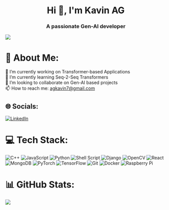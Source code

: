 <h1 align="center">Hi 👋, I'm Kavin AG</h1>
<h3 align="center">A passionate Gen-AI developer</h3>

![](https://komarev.com/ghpvc/?username=agkavin)

# 💫 About Me:
🔭 I’m currently working on Transformer-based Applications  
🌱 I’m currently learning Seq-2-Seq Transformers  
👯 I’m looking to collaborate on Gen-AI based projects  
📫 How to reach me: [agkavin7@gmail.com](mailto:agkavin7@gmail.com)  
<!--
👨‍💻 All of my projects are available at [portfolio link]  
📝 I regularly write articles on [blog link]  
📄 Know about my experiences at [experience link] -->



## 🌐 Socials:
[![LinkedIn](https://img.shields.io/badge/LinkedIn-%230077B5.svg?logo=linkedin&logoColor=white)](https://linkedin.com/in/agkavin) 

# 💻 Tech Stack:
![C++](https://img.shields.io/badge/c++-%2300599C.svg?style=flat&logo=c%2B%2B&logoColor=white) ![JavaScript](https://img.shields.io/badge/javascript-%23323330.svg?style=flat&logo=javascript&logoColor=%23F7DF1E) ![Python](https://img.shields.io/badge/python-3670A0?style=flat&logo=python&logoColor=ffdd54) ![Shell Script](https://img.shields.io/badge/shell_script-%23121011.svg?style=flat&logo=gnu-bash&logoColor=white) ![Django](https://img.shields.io/badge/django-%23092E20.svg?style=flat&logo=django&logoColor=white) ![OpenCV](https://img.shields.io/badge/opencv-%23white.svg?style=flat&logo=opencv&logoColor=white) ![React](https://img.shields.io/badge/react-%2320232a.svg?style=flat&logo=react&logoColor=%2361DAFB) ![MongoDB](https://img.shields.io/badge/MongoDB-%234ea94b.svg?style=flat&logo=mongodb&logoColor=white) ![PyTorch](https://img.shields.io/badge/PyTorch-%23EE4C2C.svg?style=flat&logo=PyTorch&logoColor=white) ![TensorFlow](https://img.shields.io/badge/TensorFlow-%23FF6F00.svg?style=flat&logo=TensorFlow&logoColor=white) ![Git](https://img.shields.io/badge/git-%23F05033.svg?style=flat&logo=git&logoColor=white) ![Docker](https://img.shields.io/badge/docker-%230db7ed.svg?style=flat&logo=docker&logoColor=white) ![Raspberry Pi](https://img.shields.io/badge/-RaspberryPi-C51A4A?style=flat&logo=Raspberry-Pi)
# 📊 GitHub Stats:
<!-- ![](https://github-readme-stats.vercel.app/api?username=agkavin&theme=dark&hide_border=false&include_all_commits=false&count_private=false)<br/>
![](https://github-readme-stats.vercel.app/api/top-langs/?username=agkavin&theme=dark&hide_border=false&include_all_commits=false&count_private=false&layout=compact)
 -->
 ![](https://github-readme-streak-stats.herokuapp.com/?user=agkavin&theme=dark&hide_border=false)<br/>


